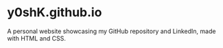 # y0shK.github.io
A personal website showcasing my GitHub repository and LinkedIn, made with HTML and CSS.
